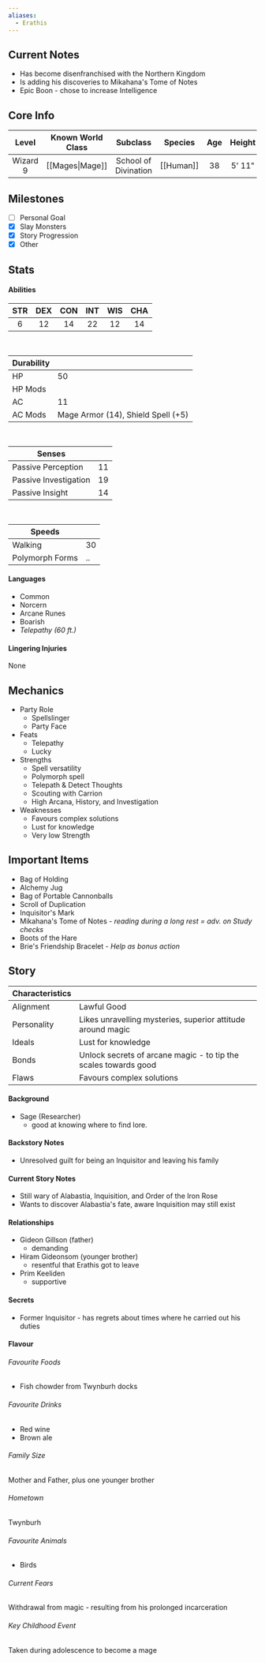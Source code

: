 ```yaml
---
aliases:
  - Erathis
---
```

## Current Notes
- Has become disenfranchised with the Northern Kingdom
- Is adding his discoveries to Mikahana's Tome of Notes
- Epic Boon - chose to increase Intelligence
## Core Info
|  Level   | Known World Class |       Subclass       |  Species  | Age | Height | Build |
| :------: | :---------------: | :------------------: | :-------: | :-: | :----: | :---: |
| Wizard 9 |  [[Mages\|Mage]]  | School of Divination | [[Human]] | 38  | 5' 11" | Thin  |
## Milestones
- [ ] Personal Goal
- [x] Slay Monsters
- [x] Story Progression
- [x] Other
## Stats
#### Abilities
| STR | DEX | CON | INT | WIS | CHA |
|:---:|:---:|:---:|:---:|:---:|:---:|
| 6 | 12 | 14 | 22 | 12 | 14 |

<br>

| Durability | |
|---|---|
| HP | 50 |
| HP Mods |  |
| AC | 11 |
| AC Mods | Mage Armor (14), Shield Spell (+5) |

<br>

| Senses | |
|---|---|
| Passive Perception | 11 |
| Passive Investigation | 19 |
| Passive Insight | 14 |

<br>

| Speeds | |
|---|---|
| Walking | 30 |
| Polymorph Forms | .. |
#### Languages
- Common
- Norcern
- Arcane Runes
- Boarish
- *Telepathy (60 ft.)*
#### Lingering Injuries
None
## Mechanics
- Party Role
	- Spellslinger
	- Party Face
- Feats
	- Telepathy
	- Lucky
- Strengths
	- Spell versatility
	- Polymorph spell
	- Telepath & Detect Thoughts
	- Scouting with Carrion
	- High Arcana, History, and Investigation
- Weaknesses
	- Favours complex solutions
	- Lust for knowledge
	- Very low Strength
## Important Items
- Bag of Holding
- Alchemy Jug
- Bag of Portable Cannonballs
- Scroll of Duplication
- Inquisitor's Mark
- Mikahana's Tome of Notes - *reading during a long rest = adv. on Study checks*
- Boots of the Hare
- Brie's Friendship Bracelet - *Help as bonus action*
## Story
| Characteristics | |
|---|---|
| Alignment | Lawful Good |
| Personality | Likes unravelling mysteries, superior attitude around magic |
| Ideals | Lust for knowledge |
| Bonds | Unlock secrets of arcane magic - to tip the scales towards good |
| Flaws | Favours complex solutions |
#### Background
- Sage (Researcher)
	- good at knowing where to find lore.
#### Backstory Notes
- Unresolved guilt for being an Inquisitor and leaving his family
#### Current Story Notes
- Still wary of Alabastia, Inquisition, and Order of the Iron Rose
- Wants to discover Alabastia's fate, aware Inquisition may still exist
#### Relationships
- Gideon Gillson (father)
	- demanding
- Hiram Gideonsom (younger brother)
	- resentful that Erathis got to leave
- Prim Keeliden
	- supportive
#### Secrets
- Former Inquisitor - has regrets about times where he carried out his duties
#### Flavour
###### Favourite Foods
- Fish chowder from Twynburh docks
###### Favourite Drinks
- Red wine
- Brown ale
###### Family Size
Mother and Father, plus one younger brother
###### Hometown
Twynburh
###### Favourite Animals
- Birds
###### Current Fears
Withdrawal from magic - resulting from his prolonged incarceration
###### Key Childhood Event
Taken during adolescence to become a mage
